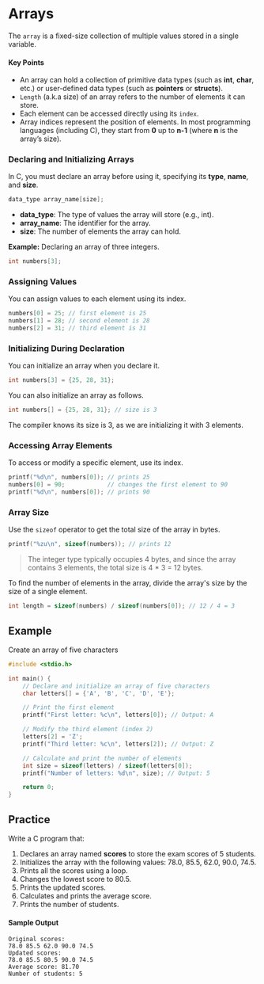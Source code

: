 # Arrays

The `array` is a fixed-size collection of multiple values stored in a single variable.

#### Key Points

- An array can hold a collection of primitive data types (such as **int**, **char**, etc.) or user-defined data types (such as **pointers** or **structs**).
- `Length` (a.k.a size) of an array refers to the number of elements it can store.
- Each element can be accessed directly using its `index`.
- Array indices represent the position of elements. In most programming languages (including C), they start from **0** up to **n-1** (where **n** is the array’s size).


### Declaring and Initializing Arrays

In C, you must declare an array before using it, specifying its **type**, **name**, and **size**.

```c
data_type array_name[size];
```

- **data_type**: The type of values the array will store (e.g., int).
- **array_name**: The identifier for the array.
- **size**: The number of elements the array can hold.

**Example:** Declaring an array of three integers.

```c
int numbers[3];
```

### Assigning Values

You can assign values to each element using its index.

```c
numbers[0] = 25; // first element is 25
numbers[1] = 28; // second element is 28
numbers[2] = 31; // third element is 31
```

### Initializing During Declaration

You can initialize an array when you declare it.

```c
int numbers[3] = {25, 28, 31};
```

You can also initialize an array as follows.

```c
int numbers[] = {25, 28, 31}; // size is 3
```
The compiler knows its size is 3, as we are initializing it with 3 elements.

### Accessing Array Elements

To access or modify a specific element, use its index.

```c
printf("%d\n", numbers[0]); // prints 25
numbers[0] = 90;            // changes the first element to 90
printf("%d\n", numbers[0]); // prints 90
```

### Array Size

Use the `sizeof` operator to get the total size of the array in bytes.

```c
printf("%zu\n", sizeof(numbers)); // prints 12
```

> The integer type typically occupies 4 bytes, and since the array contains 3 elements, the total size is 4 * 3 = 12 bytes.


To find the number of elements in the array, divide the array's size by the size of a single element.

```c
int length = sizeof(numbers) / sizeof(numbers[0]); // 12 / 4 = 3
```

## Example
Create an array of five characters
```c
#include <stdio.h>

int main() {
    // Declare and initialize an array of five characters
    char letters[] = {'A', 'B', 'C', 'D', 'E'};

    // Print the first element
    printf("First letter: %c\n", letters[0]); // Output: A

    // Modify the third element (index 2)
    letters[2] = 'Z';
    printf("Third letter: %c\n", letters[2]); // Output: Z

    // Calculate and print the number of elements
    int size = sizeof(letters) / sizeof(letters[0]);
    printf("Number of letters: %d\n", size); // Output: 5

    return 0;
}
```

## Practice
Write a C program that:
1. Declares an array named **scores** to store the exam scores of 5 students.
2. Initializes the array with the following values: 78.0, 85.5, 62.0, 90.0, 74.5.
3. Prints all the scores using a loop.
4. Changes the lowest score to 80.5.
5. Prints the updated scores.
6. Calculates and prints the average score.
7. Prints the number of students.

#### Sample Output
```
Original scores:
78.0 85.5 62.0 90.0 74.5 
Updated scores:
78.0 85.5 80.5 90.0 74.5 
Average score: 81.70
Number of students: 5
```
